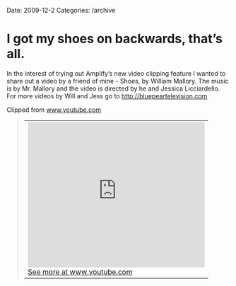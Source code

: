 Date: 2009-12-2
Categories: /archive

# I got my shoes on backwards, that’s all.

<div class="Clog_Commentary_Wrap"><div class="Clog_Post_Text"><p>In the interest of trying out Amplify&#8217;s new video clipping feature I wanted to share out a video by a friend of mine - Shoes, by William Mallory.  The music is by Mr. Mallory and the video is directed by he and Jessica Licciardello.  For more videos by Will and Jess go to <a href="http://bluepeartelevision.com" rel="nofollow" >http://bluepeartelevision.com</a></p></div></div><div class="Clog_Content_Outer"><!-- BEGIN_CLOG_CONTENT ID: 83D08E40-74C4-4782-9370-7FB0D72FE8B9 CLOGS.CLIPMARKS.COM --><div class="Clog_Top_Wrap"><div class="Clog_Source_First"><span>Clipped from <a rel="clipsource"  title="http://www.youtube.com/watch?v=hKx_HOO687k" href="http://www.youtube.com/watch?v=hKx_HOO687k">www.youtube.com</a></span></div></div><div class="Clog_Middle_Wrap"><blockquote class="Clog_Content_Item" cite="http://www.youtube.com/watch?v=hKx_HOO687k"><table cellpadding="0" cellspacing="0"><tr><td><div align="center" class="Clog_Content_Item_Emb"><embed src="http://www.youtube.com/v/hKx_HOO687k&amp;hl=en_US&amp;fs=1&amp;" height="329" width="400" wmode="opaque" type="application/x-shockwave-flash"></embed></div><span class="Clog_Source_Button"><a rel="clipsource"  title="http://www.youtube.com/watch?v=hKx_HOO687k" href="http://www.youtube.com/watch?v=hKx_HOO687k">See more at www.youtube.com</a></span></td></tr></table></blockquote></div><div class="Clog_Bottom_Wrap">&nbsp;</div></div>
